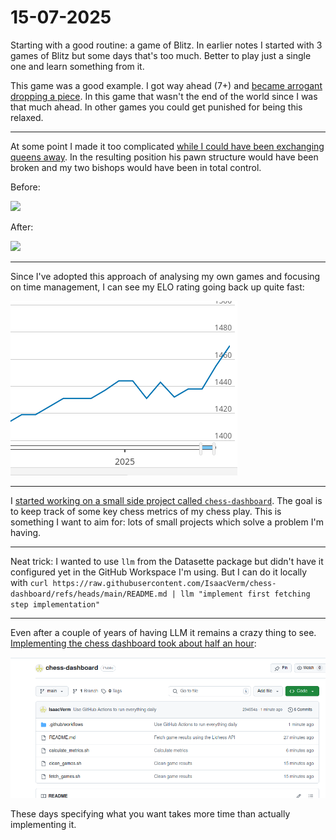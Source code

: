 # 15-07-2025

Starting with a good routine: a game of Blitz.
In earlier notes I started with 3 games of Blitz but some days that's too much.
Better to play just a single one and learn something from it.

This game was a good example.
I got way ahead (7+) and [became arrogant dropping a piece](https://lichess.org/C6LUYTeU/white#53).
In this game that wasn't the end of the world since I was that much ahead.
In other games you could get punished for being this relaxed.

---

At some point I made it too complicated [while I could have been exchanging queens away](https://lichess.org/C6LUYTeU/white#34).
In the resulting position his pawn structure would have been broken and my two bishops would have been in total control.

Before:

![](https://lichess1.org/export/fen.gif?fen=r1b2rk1%2Fp2p1ppp%2F2n2q2%2F2pB4%2F1p2PB2%2F2PP2P1%2FPP3Q1P%2F2KR3R+w+-+-+0+18&color=white&lastMove=b5b4&variant=standard&theme=brown&piece=cburnett)

After:

![](https://lichess1.org/export/fen.gif?fen=r1b2rk1%2Fp2p1ppp%2F2n5%2F2pB4%2F4P3%2F2PP2P1%2FP4B1P%2F2KR3R+b+-+-+0+20&color=white&lastMove=b2c3&variant=standard&theme=brown&piece=cburnett)

---

Since I've adopted this approach of analysing my own games and focusing on time management, I can see my ELO rating going back up quite fast:

![](/static/images/posts/15-07-2025-public-notes/elo-going-up.png)

---

I [started working on a small side project called `chess-dashboard`](https://github.com/IsaacVerm/chess-dashboard/commit/6aec39fd80fcde583efa553218233e3632ba5f6e).
The goal is to keep track of some key chess metrics of my chess play.
This is something I want to aim for: lots of small projects which solve a problem I'm having.

---

Neat trick: I wanted to use `llm` from the Datasette package but didn't have it configured yet in the GitHub Workspace I'm using. But I can do it locally with `curl https://raw.githubusercontent.com/IsaacVerm/chess-dashboard/refs/heads/main/README.md | llm "implement first fetching step implementation"`

---

Even after a couple of years of having LLM it remains a crazy thing to see.
[Implementing the chess dashboard took about half an hour](https://github.com/IsaacVerm/chess-dashboard/tree/294654a81eb94149646714ecc7239417eca0227a):

![](/static/images/posts/15-07-2025-public-notes/chess-dashboard-30min-implementation.png)

These days specifying what you want takes more time than actually implementing it.
